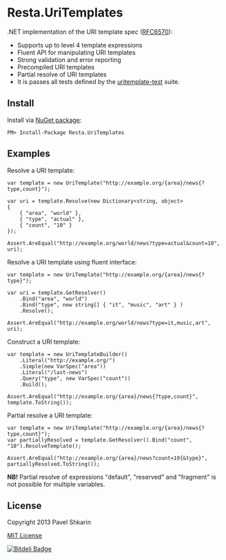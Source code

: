 Resta.UriTemplates
==================

.NET implementation of the URI template spec ([RFC6570](http://tools.ietf.org/html/rfc6570)):

* Supports up to level 4 template expressions
* Fluent API for manipulating URI templates
* Strong validation and error reporting
* Precompiled URI templates
* Partial resolve of URI templates
* It is passes all tests defined by the [uritemplate-test](https://github.com/uri-templates/uritemplate-test) suite.

Install
-------

Install via [NuGet package](https://www.nuget.org/packages/Resta.UriTemplates):

	PM> Install-Package Resta.UriTemplates


Examples
--------

Resolve a URI template:

	var template = new UriTemplate("http://example.org/{area}/news{?type,count}");
    
	var uri = template.Resolve(new Dictionary<string, object>
	{
		{ "area", "world" },
		{ "type", "actual" },
		{ "count", "10" }
	});
    
	Assert.AreEqual("http://example.org/world/news?type=actual&count=10", uri);

Resolve a URI template using fluent interface:

	var template = new UriTemplate("http://example.org/{area}/news{?type}");
    
	var uri = template.GetResolver()
		.Bind("area", "world")
		.Bind("type", new string[] { "it", "music", "art" } )
		.Resolve();
    
	Assert.AreEqual("http://example.org/world/news?type=it,music,art", uri);

Construct a URI template:

    var template = new UriTemplateBuilder()
        .Literal("http://example.org/")
        .Simple(new VarSpec("area"))
        .Literal("/last-news")
        .Query("type", new VarSpec("count"))
        .Build();
	
	Assert.AreEqual("http://example.org/{area}/news{?type,count}", template.ToString());

Partial resolve a URI template:

	var template = new UriTemplate("http://example.org/{area}/news{?type,count}");
	var partiallyResolved = template.GetResolver().Bind("count", "10").ResolveTemplate();
    
	Assert.AreEqual("http://example.org/{area}/news?count=10{&type}", partiallyResolved.ToString());

**NB!** Partial resolve of expressions "default", "reserved" and "fragment" is not possible for multiple variables.

License
-------

Copyright 2013 Pavel Shkarin

[MIT License](http://mit-license.org/)

[![Bitdeli Badge](https://d2weczhvl823v0.cloudfront.net/a7b0/uri-templates/trend.png)](https://bitdeli.com/free "Bitdeli Badge")
